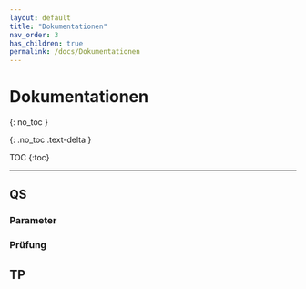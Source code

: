 ```yaml
---
layout: default
title: "Dokumentationen"
nav_order: 3
has_children: true
permalink: /docs/Dokumentationen
---
```



# Dokumentationen

{: no_toc }

{: .no_toc .text-delta }
    
 TOC {:toc}

---

## QS
### Parameter
### Prüfung

## TP

